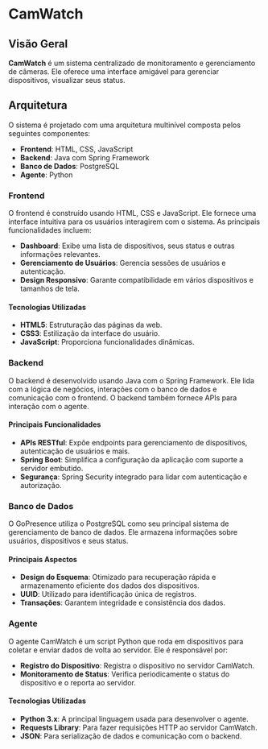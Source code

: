 # CamWatch

## Visão Geral

**CamWatch** é um sistema centralizado de monitoramento e gerenciamento de câmeras. Ele oferece uma interface amigável para gerenciar dispositivos, visualizar seus status.

## Arquitetura
O sistema é projetado com uma arquitetura multinível composta pelos seguintes componentes:

- **Frontend**: HTML, CSS, JavaScript
- **Backend**: Java com Spring Framework
- **Banco de Dados**: PostgreSQL
- **Agente**: Python

### Frontend
O frontend é construído usando HTML, CSS e JavaScript. Ele fornece uma interface intuitiva para os usuários interagirem com o sistema. As principais funcionalidades incluem:

- **Dashboard**: Exibe uma lista de dispositivos, seus status e outras informações relevantes.
- **Gerenciamento de Usuários**: Gerencia sessões de usuários e autenticação.
- **Design Responsivo**: Garante compatibilidade em vários dispositivos e tamanhos de tela.

#### Tecnologias Utilizadas
- **HTML5**: Estruturação das páginas da web.
- **CSS3**: Estilização da interface do usuário.
- **JavaScript**: Proporciona funcionalidades dinâmicas.

### Backend
O backend é desenvolvido usando Java com o Spring Framework. Ele lida com a lógica de negócios, interações com o banco de dados e comunicação com o frontend. O backend também fornece APIs para interação com o agente.

#### Principais Funcionalidades
- **APIs RESTful**: Expõe endpoints para gerenciamento de dispositivos, autenticação de usuários e mais.
- **Spring Boot**: Simplifica a configuração da aplicação com suporte a servidor embutido.
- **Segurança**: Spring Security integrado para lidar com autenticação e autorização.

### Banco de Dados
O GoPresence utiliza o PostgreSQL como seu principal sistema de gerenciamento de banco de dados. Ele armazena informações sobre usuários, dispositivos e seus status.

#### Principais Aspectos
- **Design do Esquema**: Otimizado para recuperação rápida e armazenamento eficiente dos dados dos dispositivos.
- **UUID**: Utilizado para identificação única de registros.
- **Transações**: Garantem integridade e consistência dos dados.

### Agente
O agente CamWatch é um script Python que roda em dispositivos para coletar e enviar dados de volta ao servidor. Ele é responsável por:

- **Registro do Dispositivo**: Registra o dispositivo no servidor CamWatch.
- **Monitoramento de Status**: Verifica periodicamente o status do dispositivo e o reporta ao servidor.

#### Tecnologias Utilizadas
- **Python 3.x**: A principal linguagem usada para desenvolver o agente.
- **Requests Library**: Para fazer requisições HTTP ao servidor CamWatch.
- **JSON**: Para serialização de dados e comunicação com o backend.
